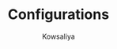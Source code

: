 ---
path: "/docs/set-up/configuration"
updated: "2019-02-20"
title: "Configurations"
description: ""
author: "Kowsaliya"
category: "campaigns"
---